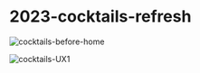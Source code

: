 # 2023-cocktails-refresh

![cocktails-before-home](https://github.com/j-kincaid/2023-cocktails-refresh/assets/11914762/c91531bf-d7e3-49fb-aae5-f324efc49a5c)

![cocktails-UX1](https://github.com/j-kincaid/2023-cocktails-refresh/assets/11914762/ff1cc472-29d0-4ae3-871c-fe69cfb50cfb)
